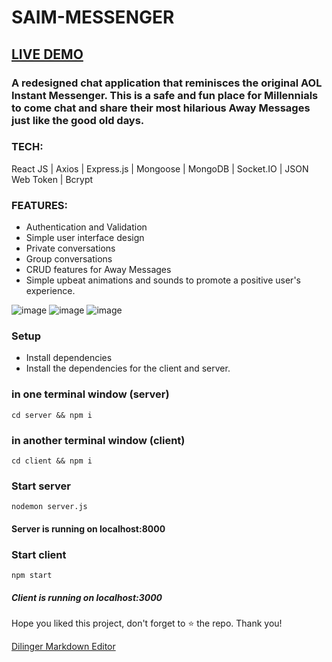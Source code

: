 # SAIM-MESSENGER
## [LIVE DEMO]
### A redesigned chat application that reminisces the original AOL Instant Messenger.  This is a safe and fun place for Millennials to come chat and share their most hilarious Away Messages just like the good old days. 

### TECH: 
React JS | Axios | Express.js | Mongoose | MongoDB | Socket.IO | JSON Web Token | Bcrypt

### FEATURES:
- Authentication and Validation
- Simple user interface design
- Private conversations
- Group conversations
- CRUD features for Away Messages
- Simple upbeat animations and sounds to promote a positive user's experience.

![image](https://user-images.githubusercontent.com/107096694/226524288-d809209f-501b-4095-89f6-76fca81d7c3f.png)
![image](https://user-images.githubusercontent.com/107096694/226524401-9807f791-fc31-4275-bf11-658fa39e2dc8.png)
![image](https://user-images.githubusercontent.com/107096694/226524665-22d21138-de50-4723-8fee-0d070c88d44b.png)

### Setup
- Install dependencies
- Install the dependencies for the client and server.

### in one terminal window (server)
    cd server && npm i
### in another terminal window (client)
    cd client && npm i 
### Start server
    nodemon server.js
#### Server is running on localhost:8000

### Start client
    npm start
##### Client is running on localhost:3000
Hope you liked this project, don't forget to ⭐ the repo.  Thank you!

[Dilinger Markdown Editor]

[LIVE DEMO]: <https://saim-messenger-frontend.onrender.com/>
[Dilinger Markdown Editor]: <https://dillinger.io/>





